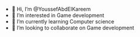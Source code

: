 - 👋 Hi, I’m @YoussefAbdElKareem
- 👀 I’m interested in Game development 
- 🌱 I’m currently learning Computer science
- 💞️ I’m looking to collaborate on Game development
